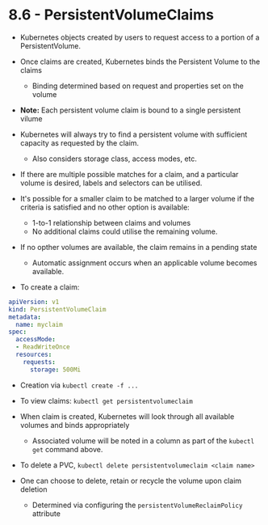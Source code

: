 # 8.6 - PersistentVolumeClaims

- Kubernetes objects created by users to request access to a portion of a PersistentVolume.
- Once claims are created, Kubernetes binds the Persistent Volume to the claims
  - Binding determined based on request and properties set on the volume

- **Note:** Each persistent volume claim is bound to a single persistent vilume

- Kubernetes will always try to find a persistent volume with sufficient capacity as requested by the claim.
  - Also considers storage class, access modes, etc.

- If there are multiple possible matches for a claim, and a particular volume is desired, labels and selectors can be utilised.

- It's possible for a smaller claim to be matched to a larger volume if the criteria is satisfied and no other option is available:
  - 1-to-1 relationship between claims and volumes
  - No additional claims could utilise the remaining volume.

- If no opther volumes are available, the claim remains in a pending state
  - Automatic assignment occurs when an applicable volume becomes available.

- To create a claim:

```yaml
apiVersion: v1
kind: PersistentVolumeClaim
metadata:
  name: myclaim
spec:
  accessMode:
  - ReadWriteOnce
  resources:
    requests:
      storage: 500Mi
```

- Creation via `kubectl create -f ...`
- To view claims: `kubectl get persistentvolumeclaim`

- When claim is created, Kubernetes will look through all available volumes and binds appropriately
  - Associated volume will be noted in a column as part of the `kubectl get` command above.

- To delete a PVC, `kubectl delete persistentvolumeclaim <claim name>`

- One can choose to delete, retain or recycle the volume upon claim deletion
  - Determined via configuring the `persistentVolumeReclaimPolicy` attribute
